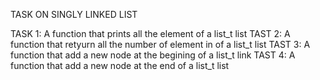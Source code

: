 TASK ON SINGLY LINKED LIST

TASK 1: A function that prints all the element of a list_t list
TAST 2: A function that retyurn all the number of element in of a list_t list
TAST 3: A function that add a new node at the begining of a list_t link
TAST 4: A function that add a new node at the end of a list_t list
